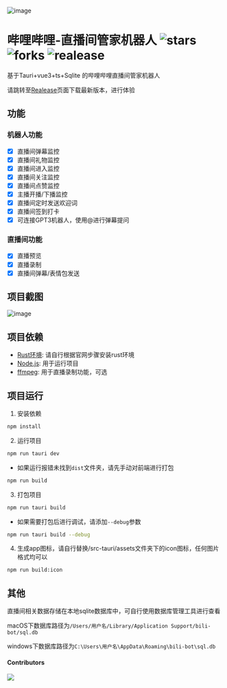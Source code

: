 ![image](https://user-images.githubusercontent.com/48375635/215230560-0f0e015a-daeb-4ba1-9ddb-78bbcb4ff75e.png)
# 哔哩哔哩-直播间管家机器人 ![stars](https://badgen.net/github/stars/orangelckc/bili-bot) ![forks](https://badgen.net/github/forks/orangelckc/bili-bot) ![realease](https://badgen.net/github/release/orangelckc/bili-bot)

基于Tauri+vue3+ts+Sqlite 的哔哩哔哩直播间管家机器人

请跳转至[Realease](https://github.com/orangelckc/bili-bot/releases)页面下载最新版本，进行体验

## 功能

### 机器人功能
- [x] 直播间弹幕监控
- [x] 直播间礼物监控
- [x] 直播间进入监控
- [x] 直播间关注监控
- [x] 直播间点赞监控
- [x] 主播开播/下播监控
- [x] 直播间定时发送欢迎词
- [x] 直播间签到打卡
- [x] 可连接GPT3机器人，使用@进行弹幕提问

### 直播间功能
- [x] 直播预览
- [x] 直播录制
- [x] 直播间弹幕/表情包发送

## 项目截图
![image](https://user-images.githubusercontent.com/48410934/215070351-91810c93-1042-4ad1-88be-fc85eb0c0af2.png)


## 项目依赖
- [Rust环境](https://tauri.app/zh-cn/v1/guides/getting-started/prerequisites#%E5%AE%89%E8%A3%85): 请自行根据官网步骤安装rust环境
- [Node.js](https://nodejs.org/en/): 用于运行项目
- [ffmpeg](https://ffmpeg.org/download.html): 用于直播录制功能，可选


## 项目运行
1. 安装依赖
```bash
npm install
```

2. 运行项目
```bash
npm run tauri dev
```
* 如果运行报错未找到`dist`文件夹，请先手动对前端进行打包
```bash
npm run build
```

3. 打包项目
```bash
npm run tauri build
```
- 如果需要打包后进行调试，请添加`--debug`参数
```bash
npm run tauri build --debug
```


4. 生成app图标，请自行替换/src-tauri/assets文件夹下的icon图标，任何图片格式均可以
```bash
npm run build:icon
```

## 其他
直播间相关数据存储在本地sqlite数据库中，可自行使用数据库管理工具进行查看

macOS下数据库路径为`/Users/用户名/Library/Application Support/bili-bot/sql.db`

windows下数据库路径为`C:\Users\用户名\AppData\Roaming\bili-bot\sql.db`

#### Contributors

<a href="https://github.com/orangelckc/bili-bot/graphs/contributors">
  <img src="https://contrib.rocks/image?repo=orangelckc/bili-bot" />
</a>
